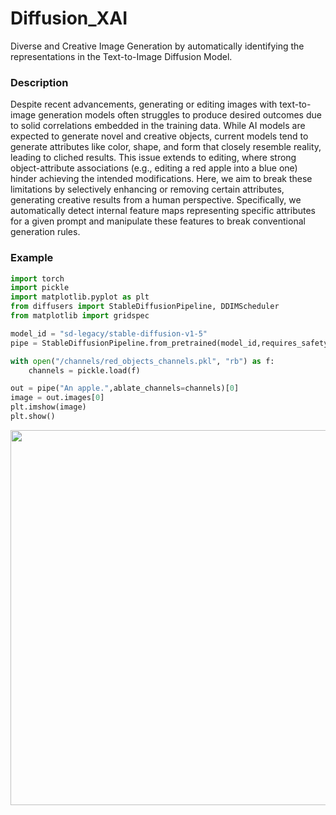 # Diffusion_XAI  
Diverse and Creative Image Generation by automatically identifying the representations in the Text-to-Image Diffusion Model.


### Description  
Despite recent advancements, generating or editing images with text-to-image generation models often struggles to produce desired outcomes due to solid correlations embedded in the training data. While AI models are expected to generate novel and creative objects, current models tend to generate attributes like color, shape, and form that closely resemble reality, leading to cliched results. This issue extends to editing, where strong object-attribute associations (e.g., editing a red apple into a blue one) hinder achieving the intended modifications. Here, we aim to break these limitations by selectively enhancing or removing certain attributes, generating creative results from a human perspective. Specifically, we automatically detect internal feature maps representing specific attributes for a given prompt and manipulate these features to break conventional generation rules.  


### Example
```python
import torch
import pickle
import matplotlib.pyplot as plt
from diffusers import StableDiffusionPipeline, DDIMScheduler
from matplotlib import gridspec

model_id = "sd-legacy/stable-diffusion-v1-5"
pipe = StableDiffusionPipeline.from_pretrained(model_id,requires_safety_checker=False,safety_checker=None).to('cuda')

with open("/channels/red_objects_channels.pkl", "rb") as f:
    channels = pickle.load(f)

out = pipe("An apple.",ablate_channels=channels)[0]
image = out.images[0]
plt.imshow(image)
plt.show()
```

  
<p align="center">
    <img src="assets/apple_ablations.jpg" width="600"> 
</p>
